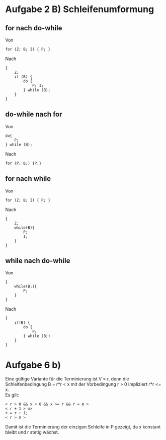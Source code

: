 Aufgabe 2 B) Schleifenumformung
=========================== 

## for nach do-while
Von

	for (Z; B; I) { P; }
Nach

	{
		Z;
		if (B) {
			do {
				P; I;
			} while (B);
		}
	}


## do-while nach for
Von

	do{
		P;
	} while (B);
Nach

	for (P; B;) {P;}


## for nach while
Von

	for (Z; B; I) { P; }
Nach

	{
		Z;
		while(B){
			P;
			I;
		}
	}




## while nach do-while
Von

	{
		while(B;){
			P;
		}
	}
Nach

	{
		if(B) {
			do {
				P;
			} while (B;)
		}
	}


Aufgabe 6 b)
=============

Eine gültige Variante für die Terminierung ist V = r, denn die Schleifenbedingung B = r\*r < x mit der Vorbedingung r > 0 impliziert r\*r <= x.  
Es gilt:

	< r > 0 && x > 0 && x >= r && r = m >
	< r + 1 > m>
	r = r + 1;
	< r > m >

Damit ist die Terminierung der einzigen Schleife in P gezeigt, da x konstant bleibt und r stetig wächst.